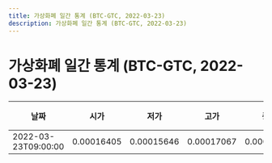 ```yaml
---
title: 가상화폐 일간 통계 (BTC-GTC, 2022-03-23)
description: 가상화폐 일간 통계 (BTC-GTC, 2022-03-23)
---
```


가상화폐 일간 통계 (BTC-GTC, 2022-03-23)
===

|날짜|시가|저가|고가|종가|비고|
|--|--|--|--|--|--|
|2022-03-23T09:00:00|0.00016405|0.00015646|0.00017067|0.00016701|    |
